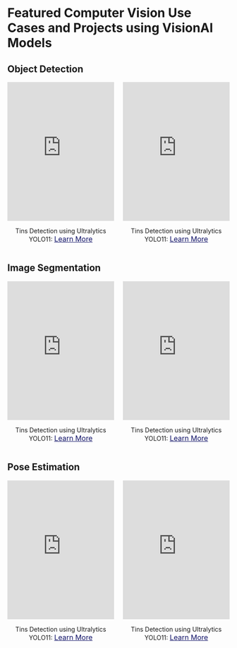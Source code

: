 # Featured Computer Vision Use Cases and Projects using VisionAI Models

## Object Detection

<div style="display: flex; justify-content: space-between; gap: 10px; margin-bottom: 20px;">
  <div style="text-align: center; width: 48%;">
    <iframe 
      width="100%" 
      height="315" 
      src="https://www.youtube.com/embed/fd6u1TW_AGY" 
      title="YouTube video player" 
      frameborder="0" 
      allow="accelerometer; autoplay; clipboard-write; encrypted-media; gyroscope; picture-in-picture" 
      allowfullscreen>
    </iframe>
    <div style="margin-top: 10px;">
      <p>
       Tins Detection using Ultralytics YOLO11: <a href="https://www.youtube.com/embed/fd6u1TW_AGY" target="_blank" style="color: #111368; text-decoration: underline; font-size: 16px;">Learn More</a>
      </p>
    </div>
  </div>
  <div style="text-align: center; width: 48%;">
    <iframe 
      width="100%" 
      height="315" 
      src="https://www.youtube.com/embed/fd6u1TW_AGY" 
      title="YouTube video player" 
      frameborder="0" 
      allow="accelerometer; autoplay; clipboard-write; encrypted-media; gyroscope; picture-in-picture" 
      allowfullscreen>
    </iframe>
    <div style="margin-top: 10px;">
      <p>
       Tins Detection using Ultralytics YOLO11: <a href="https://www.youtube.com/embed/fd6u1TW_AGY" target="_blank" style="color: #111368; text-decoration: underline; font-size: 16px;">Learn More</a>
      </p>
    </div>
  </div>
</div>

## Image Segmentation

<div style="display: flex; justify-content: space-between; gap: 10px; margin-bottom: 20px;">
  <div style="text-align: center; width: 48%;">
    <iframe 
      width="100%" 
      height="315" 
      src="https://www.youtube.com/embed/fd6u1TW_AGY" 
      title="YouTube video player" 
      frameborder="0" 
      allow="accelerometer; autoplay; clipboard-write; encrypted-media; gyroscope; picture-in-picture" 
      allowfullscreen>
    </iframe>
    <div style="margin-top: 10px;">
      <p>
       Tins Detection using Ultralytics YOLO11: <a href="https://www.youtube.com/embed/fd6u1TW_AGY" target="_blank" style="color: #111368; text-decoration: underline; font-size: 16px;">Learn More</a>
      </p>
    </div>
  </div>
  <div style="text-align: center; width: 48%;">
    <iframe 
      width="100%" 
      height="315" 
      src="https://www.youtube.com/embed/fd6u1TW_AGY" 
      title="YouTube video player" 
      frameborder="0" 
      allow="accelerometer; autoplay; clipboard-write; encrypted-media; gyroscope; picture-in-picture" 
      allowfullscreen>
    </iframe>
    <div style="margin-top: 10px;">
      <p>
       Tins Detection using Ultralytics YOLO11: <a href="https://www.youtube.com/embed/fd6u1TW_AGY" target="_blank" style="color: #111368; text-decoration: underline; font-size: 16px;">Learn More</a>
      </p>
    </div>
  </div>
</div>

## Pose Estimation

<div style="display: flex; justify-content: space-between; gap: 10px; margin-bottom: 20px;">
  <div style="text-align: center; width: 48%;">
    <iframe 
      width="100%" 
      height="315" 
      src="https://www.youtube.com/embed/fd6u1TW_AGY" 
      title="YouTube video player" 
      frameborder="0" 
      allow="accelerometer; autoplay; clipboard-write; encrypted-media; gyroscope; picture-in-picture" 
      allowfullscreen>
    </iframe>
    <div style="margin-top: 10px;">
      <p>
       Tins Detection using Ultralytics YOLO11: <a href="https://www.youtube.com/embed/fd6u1TW_AGY" target="_blank" style="color: #111368; text-decoration: underline; font-size: 16px;">Learn More</a>
      </p>
    </div>
  </div>
  <div style="text-align: center; width: 48%;">
    <iframe 
      width="100%" 
      height="315" 
      src="https://www.youtube.com/embed/fd6u1TW_AGY" 
      title="YouTube video player" 
      frameborder="0" 
      allow="accelerometer; autoplay; clipboard-write; encrypted-media; gyroscope; picture-in-picture" 
      allowfullscreen>
    </iframe>
    <div style="margin-top: 10px;">
      <p>
       Tins Detection using Ultralytics YOLO11: <a href="https://www.youtube.com/embed/fd6u1TW_AGY" target="_blank" style="color: #111368; text-decoration: underline; font-size: 16px;">Learn More</a>
      </p>
    </div>
  </div>
</div>
